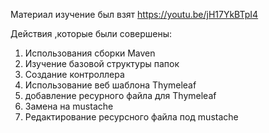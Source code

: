 Материал изучение был взят https://youtu.be/jH17YkBTpI4

Действия ,которые были совершены:
1) Использования сборки Maven
2) Изучение базовой структуры папок
3) Создание контроллера
4) Использование веб шаблона Thymeleaf
5) добавление ресурного файла для Thymeleaf
6) Замена на mustache 
7) Редактирование ресурсного файла под mustache 

